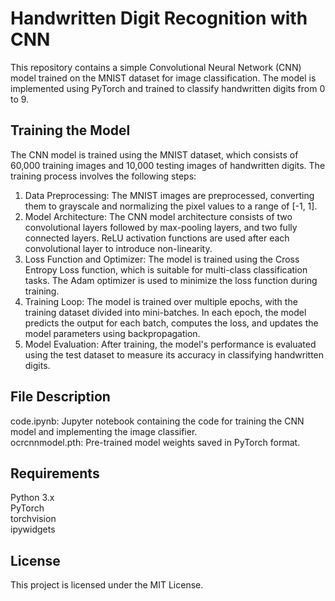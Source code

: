 # Handwritten Digit Recognition with CNN
This repository contains a simple Convolutional Neural Network (CNN) model trained on the MNIST dataset for image classification. The model is implemented using PyTorch and trained to classify handwritten digits from 0 to 9.

## Training the Model
The CNN model is trained using the MNIST dataset, which consists of 60,000 training images and 10,000 testing images of handwritten digits. The training process involves the following steps:
1. Data Preprocessing: The MNIST images are preprocessed, converting them to grayscale and normalizing the pixel values to a range of [-1, 1].
2. Model Architecture: The CNN model architecture consists of two convolutional layers followed by max-pooling layers, and two fully connected layers. ReLU activation functions are used after each convolutional layer to introduce non-linearity.
3. Loss Function and Optimizer: The model is trained using the Cross Entropy Loss function, which is suitable for multi-class classification tasks. The Adam optimizer is used to minimize the loss function during training.
4. Training Loop: The model is trained over multiple epochs, with the training dataset divided into mini-batches. In each epoch, the model predicts the output for each batch, computes the loss, and updates the model parameters using backpropagation.
5. Model Evaluation: After training, the model's performance is evaluated using the test dataset to measure its accuracy in classifying handwritten digits.

## File Description
code.ipynb: Jupyter notebook containing the code for training the CNN model and implementing the image classifier.<br>
ocrcnnmodel.pth: Pre-trained model weights saved in PyTorch format.

## Requirements
Python 3.x<br>
PyTorch<br>
torchvision<br>
ipywidgets<br>

## License
This project is licensed under the MIT License.
